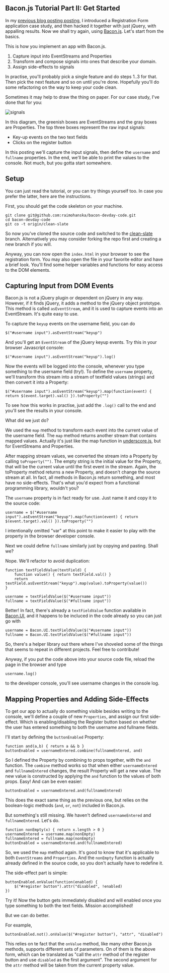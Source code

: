 ## Bacon.js Tutorial Part II: Get Started

In my [previous blog posting posting](http://nullzzz.blogspot.fi/2012/11/baconjs-tutorial-part-i-hacking-with.html), I introduced a Registration Form application case study, and then hacked it 
together with just jQuery, with appalling results. Now we shall try again, using [Bacon.js](https://github.com/raimohanska/bacon.js). 
Let's start from the basics.

This is how you implement an app with Bacon.js.

1. Capture input into EventStreams and Properties
2. Transform and compose signals into ones that describe your domain.
3. Assign side-effects to signals

In practise, you'll probably pick a single feature and do steps 1..3 for
that. Then pick the next feature and so on until you're done. Hopefully
you'll do some refactoring on the way to keep your code clean.

Sometimes it may help to draw the thing on paper. For our case study,
I've done that for you:

![signals](https://raw.github.com/raimohanska/bacon-devday-slides/master/images/registration-form-bacon.png)

In this diagram, the greenish boxes are EventStreams and the gray boxes
are Properties. The top three boxes represent the raw input signals:

* Key-up events on the two text fields
* Clicks on the register button

In this posting we'll capture the input signals, then define the `username` 
and `fullname` properties. In the end, we'll be able to print the values to the 
console. Not much, but you gotta start somewhere.

## Setup

You can just read the tutorial, or you can try things yourself too. In case you prefer the latter, 
here are the instructions.

First, you should get the code skeleton on your machine.

    git clone git@github.com:raimohanska/bacon-devday-code.git
    cd bacon-devday-code
    git co -t origin/clean-slate

So now you've cloned the source code and switched to the [clean-slate](https://github.com/raimohanska/bacon-devday-code/tree/clean-slate) branch. 
Alternatively you may consider forking the repo first and creating a new branch
if you will.

Anyway, you can now open the `index.html` in your browser to see the registration form.
You may also open the file in your favorite editor and have a brief look. You'll find some 
helper variables and functions for easy access to the DOM elements.

## Capturing Input from DOM Events

Bacon.js is not a jQuery plugin or dependent on jQuery in any way. However, if it finds
jQuery, it adds a method to the jQuery object prototype. This method is called `asEventStream`,
and it is used to capture events into an EventStream. It's quite easy to use.

To capture the `keyup` events on the username field, you can do

    $("#username input").asEventStream("keyup")

And you'll get an `EventStream` of the jQuery keyup events. Try this in your browser Javascript console:

    $("#username input").asEventStream("keyup").log()

Now the events will be logged into the console, whenever you type something to the username field (try!).
To define the `username` property, we'll transform this stream into a stream of textfield values (strings)
and then convert it into a Property:

    $("#username input").asEventStream("keyup").map(function(event) { return $(event.target).val() }).toProperty("")

To see how this works in practise, just add the `.log()` call to the end and you'll see the results in your console.

What did we just do?

We used the `map` method to transform each event into the current value of the username field. The `map` method
returns another stream that contains mapped values. Actually it's just like the map function 
in [underscore.js](http://underscorejs.org/), but for EventStreams and Properties.

After mapping stream values, we converted the stream into a Property by calling `toProperty("")`. The empty string is the initial value
for the Property, that will be the current value until the first event in the stream. Again, the toProperty method returns a
new Property, and doesn't change the source stream at all. In fact, all methods in Bacon.js
return something, and most have no side-effects. That's what you'd expect from a functional programming library, wouldn't you?

The `username` property is in fact ready for use. Just name it and copy it to the source code:

    username = $("#username input").asEventStream("keyup").map(function(event) { return $(event.target).val() }).toProperty("")

I intentionally omitted "var" at this point to make it easier to play with the property in the browser developer console.

Next we could define `fullname` similarly just by copying and pasting. Shall we?

Nope. We'll refactor to avoid duplication:

    function textFieldValue(textField) {
        function value() { return textField.val() }
        return textField.asEventStream("keyup").map(value).toProperty(value())
    }

    username = textFieldValue($("#username input"))
    fullname = textFieldValue($("#fullname input"))

Better! In fact, there's already a `textFieldValue` function available in [Bacon.UI](https://github.com/raimohanska/Bacon.UI.js/blob/master/Bacon.UI.js),
and it happens to be incluced in the code already so you can just go with

    username = Bacon.UI.textFieldValue($("#username input"))
    fullname = Bacon.UI.textFieldValue($("#fullname input"))

So, there's a helper library out there where I've shoveled some of the things that seems to repeat in different projects.
Feel free to contribute!

Anyway, if you put the code above into your source code file, reload the page in the browser and type

    username.log()

to the developer console, you'll see username changes in the console log.

## Mapping Properties and Adding Side-Effects

To get our app to actually do something visible besides writing to the console, we'll define a couple of new
`Properties`, and assign our first side-effect. Which is enabling/disabling the Register button based on whether
the user has entered something to both the username and fullname fields.

I'll start by defining the `buttonEnabled` Property:

    function and(a,b) { return a && b }
    buttonEnabled = usernameEntered.combine(fullnameEntered, and)

So I defined the Property by combining to props together, with the `and` function.
The `combine` method works so that when either `usernameEntered` and `fullnameEntered`
changes, the result Property will get a new value. The new value is constructed by applying
the `and` function to the values of both props. Easy! And can be even easier:

    buttonEnabled = usernameEntered.and(fullnameEntered)

This does the exact same thing as the previous one, but relies on the boolean-logic methods
(`and`, `or`, `not`) included in Bacon.js.

But something's still missing. We haven't defined `usernameEntered` and `fullnameEntered`. Let's do.

    function nonEmpty(x) { return x.length > 0 }
    usernameEntered = username.map(nonEmpty)
    fullnameEntered = fullname.map(nonEmpty)
    buttonEnabled = usernameEntered.and(fullnameEntered)

So, we used the `map` method again. It's good to know that it's applicable to both `EventStreams` and `Properties`.
And the `nonEmpty` function is actually already defined in the source code, so you don't actually have to redefine it.

The side-effect part is simple:

    buttonEnabled.onValue(function(enabled) {
        $("#register button").attr("disabled", !enabled)
    })

Try it! Now the button gets immediately disabled and will enabled once you type something to both the text fields. 
Mission accomplished!

But we can do better.

For example,

    buttonEnabled.not().onValue($("#register button"), "attr", "disabled")

This relies on te fact that the `onValue` method, like many other Bacon.js methods, supports different sets of
parameters. On of them is the above form, which can be translated as "call the `attr` method of the register 
button and use `disabled` as the first argument". The second argument for the `attr` method will be taken from the
current property value.